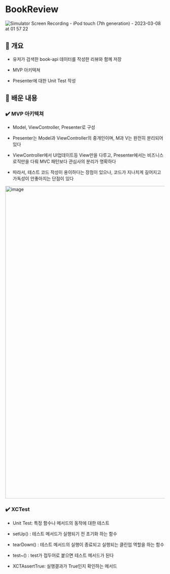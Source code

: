 # BookReview

![Simulator Screen Recording - iPod touch (7th generation) - 2023-03-08 at 01 57 22](https://user-images.githubusercontent.com/42196410/223493643-92e2afb0-4340-4be4-82cf-3b2e42133acf.gif)


## 🧩 개요

- 유저가 검색한 book-api 데이터를 작성한 리뷰와 함께 저장

- MVP 아키텍쳐 

- Presenter에 대한 Unit Test 작성

## 🤔 배운 내용

### ✔️ MVP 아키텍쳐 

  - Model, ViewController, Presenter로 구성
  
  - Presenter는 Model과 ViewController의 중개인이며, M과 V는 완전히 분리되어 있다
  
  - ViewController에서 UI업데이트등 View만을 다루고, Presenter에서는 비즈니스 로직만을 다뤄 MVC 패턴보다 관심사의 분리가 명확하다
  
  - 따라서, 테스트 코드 작성이 용이하다는 장점이 있으나, 코드가 지나치게 길어지고 가독성이 안좋아지는 단점이 있다
  
  <img width="987" alt="image" src="https://user-images.githubusercontent.com/42196410/223495154-d7b1ed81-c0f5-4d1a-96ad-c35d4dc91cdb.png">

### ✔️ XCTest

- Unit Test: 특정 함수나 메서드의 동작에 대한 테스트

- setUp() : 테스트 메서드가 실행되기 전 초기화 하는 함수

- tearDown() : 테스트 메서드의 실행이 종료되고 실행되는 클린업 역할을 하는 함수

- test~() : test가 접두어로 붙으면 테스트 메서드가 된다 

- XCTAssertTrue: 실행결과가 True인지 확인하는 메서드

